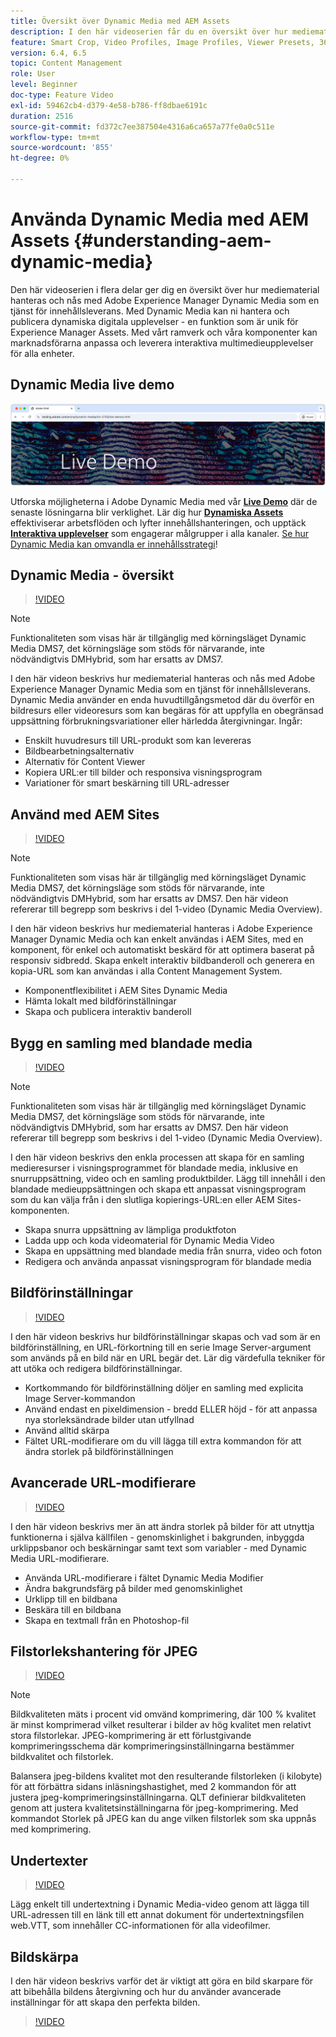 ```yaml
---
title: Översikt över Dynamic Media med AEM Assets
description: I den här videoserien får du en översikt över hur mediematerial hanteras och nås med Adobe Experience Manager Dynamic Media som en tjänst för innehållsleverans. Med Dynamic Media kan ni hantera och publicera dynamiska digitala upplevelser - en funktion som är unik för Experience Manager Assets. Med vårt ramverk och våra komponenter kan marknadsförarna anpassa och leverera interaktiva multimedieupplevelser för alla enheter.
feature: Smart Crop, Video Profiles, Image Profiles, Viewer Presets, 360 VR Video, Image Sets, Spin Sets
version: 6.4, 6.5
topic: Content Management
role: User
level: Beginner
doc-type: Feature Video
exl-id: 59462cb4-d379-4e58-b786-ff8dbae6191c
duration: 2516
source-git-commit: fd372c7ee387504e4316a6ca657a77fe0a0c511e
workflow-type: tm+mt
source-wordcount: '855'
ht-degree: 0%

---
```


# Använda Dynamic Media med AEM Assets {#understanding-aem-dynamic-media}

Den här videoserien i flera delar ger dig en översikt över hur mediematerial hanteras och nås med Adobe Experience Manager Dynamic Media som en tjänst för innehållsleverans. Med Dynamic Media kan ni hantera och publicera dynamiska digitala upplevelser - en funktion som är unik för Experience Manager Assets. Med vårt ramverk och våra komponenter kan marknadsförarna anpassa och leverera interaktiva multimedieupplevelser för alla enheter.

## Dynamic Media live demo

[![AEM Assets Dynamic Media - demo](./assets/overview/live-demo.png)](https://landing.adobe.com/en/na/dynamic-media/ctir-2755/live-demos.html)

Utforska möjligheterna i Adobe Dynamic Media med vår [**Live Demo**](https://landing.adobe.com/en/na/dynamic-media/ctir-2755/live-demos.html) där de senaste lösningarna blir verklighet. Lär dig hur [**Dynamiska Assets**](https://landing.adobe.com/en/na/dynamic-media/ctir-2755/dynamic-assets.html) effektiviserar arbetsflöden och lyfter innehållshanteringen, och upptäck [**Interaktiva upplevelser**](https://landing.adobe.com/en/na/dynamic-media/ctir-2755/interactive-experiences.html) som engagerar målgrupper i alla kanaler. [Se hur Dynamic Media kan omvandla er innehållsstrategi](https://landing.adobe.com/en/na/dynamic-media/ctir-2755/live-demos.html)!

## Dynamic Media - översikt

>[!VIDEO](https://video.tv.adobe.com/v/27144?quality=12&learn=on)

>[!NOTE]
>
>Funktionaliteten som visas här är tillgänglig med körningsläget Dynamic Media DMS7, det körningsläge som stöds för närvarande, inte nödvändigtvis DMHybrid, som har ersatts av DMS7.

I den här videon beskrivs hur mediematerial hanteras och nås med Adobe Experience Manager Dynamic Media som en tjänst för innehållsleverans. Dynamic Media använder en enda huvudtillgångsmetod där du överför en bildresurs eller videoresurs som kan begäras för att uppfylla en obegränsad uppsättning förbrukningsvariationer eller härledda återgivningar. Ingår:

* Enskilt huvudresurs till URL-produkt som kan levereras
* Bildbearbetningsalternativ
* Alternativ för Content Viewer
* Kopiera URL:er till bilder och responsiva visningsprogram
* Variationer för smart beskärning till URL-adresser

## Använd med AEM Sites

>[!VIDEO](https://video.tv.adobe.com/v/27145?quality=12&learn=on)

>[!NOTE]
>
>Funktionaliteten som visas här är tillgänglig med körningsläget Dynamic Media DMS7, det körningsläge som stöds för närvarande, inte nödvändigtvis DMHybrid, som har ersatts av DMS7. Den här videon refererar till begrepp som beskrivs i del 1-video (Dynamic Media Overview).

I den här videon beskrivs hur mediematerial hanteras i Adobe Experience Manager Dynamic Media och kan enkelt användas i AEM Sites, med en komponent, för enkel och automatiskt beskärd för att optimera baserat på responsiv sidbredd. Skapa enkelt interaktiv bildbanderoll och generera en kopia-URL som kan användas i alla Content Management System.

* Komponentflexibilitet i AEM Sites Dynamic Media
* Hämta lokalt med bildförinställningar
* Skapa och publicera interaktiv banderoll

## Bygg en samling med blandade media

>[!VIDEO](https://video.tv.adobe.com/v/27146?quality=12&learn=on)

>[!NOTE]
>
>Funktionaliteten som visas här är tillgänglig med körningsläget Dynamic Media DMS7, det körningsläge som stöds för närvarande, inte nödvändigtvis DMHybrid, som har ersatts av DMS7. Den här videon refererar till begrepp som beskrivs i del 1-video (Dynamic Media Overview).

I den här videon beskrivs den enkla processen att skapa för en samling medieresurser i visningsprogrammet för blandade media, inklusive en snurruppsättning, video och en samling produktbilder. Lägg till innehåll i den blandade medieuppsättningen och skapa ett anpassat visningsprogram som du kan välja från i den slutliga kopierings-URL:en eller AEM Sites-komponenten.

* Skapa snurra uppsättning av lämpliga produktfoton
* Ladda upp och koda videomaterial för Dynamic Media Video
* Skapa en uppsättning med blandade media från snurra, video och foton
* Redigera och använda anpassat visningsprogram för blandade media

## Bildförinställningar

>[!VIDEO](https://video.tv.adobe.com/v/27320?quality=12&learn=on)

I den här videon beskrivs hur bildförinställningar skapas och vad som är en bildförinställning, en URL-förkortning till en serie Image Server-argument som används på en bild när en URL begär det. Lär dig värdefulla tekniker för att utöka och redigera bildförinställningar.

* Kortkommando för bildförinställning döljer en samling med explicita Image Server-kommandon
* Använd endast en pixeldimension - bredd ELLER höjd - för att anpassa nya storleksändrade bilder utan utfyllnad
* Använd alltid skärpa
* Fältet URL-modifierare om du vill lägga till extra kommandon för att ändra storlek på bildförinställningen

## Avancerade URL-modifierare

>[!VIDEO](https://video.tv.adobe.com/v/27319?quality=12&learn=on)

I den här videon beskrivs mer än att ändra storlek på bilder för att utnyttja funktionerna i själva källfilen - genomskinlighet i bakgrunden, inbyggda urklippsbanor och beskärningar samt text som variabler - med Dynamic Media URL-modifierare.

* Använda URL-modifierare i fältet Dynamic Media Modifier
* Ändra bakgrundsfärg på bilder med genomskinlighet
* Urklipp till en bildbana
* Beskära till en bildbana
* Skapa en textmall från en Photoshop-fil

## Filstorlekshantering för JPEG

>[!VIDEO](https://video.tv.adobe.com/v/27404?quality=12&learn=on)


>[!NOTE]
>
>Bildkvaliteten mäts i procent vid omvänd komprimering, där 100 % kvalitet är minst komprimerad vilket resulterar i bilder av hög kvalitet men relativt stora filstorlekar. JPEG-komprimering är ett förlustgivande komprimeringsschema där komprimeringsinställningarna bestämmer bildkvalitet och filstorlek.

Balansera jpeg-bildens kvalitet mot den resulterande filstorleken (i kilobyte) för att förbättra sidans inläsningshastighet, med 2 kommandon för att justera jpeg-komprimeringsinställningarna. QLT definierar bildkvaliteten genom att justera kvalitetsinställningarna för jpeg-komprimering. Med kommandot Storlek på JPEG kan du ange vilken filstorlek som ska uppnås med komprimering.

## Undertexter

>[!VIDEO](https://video.tv.adobe.com/v/28074?quality=12&learn=on)

Lägg enkelt till undertextning i Dynamic Media-video genom att lägga till URL-adressen till en länk till ett annat dokument för undertextningsfilen web.VTT, som innehåller CC-informationen för alla videofilmer.

## Bildskärpa

I den här videon beskrivs varför det är viktigt att göra en bild skarpare för att bibehålla bildens återgivning och hur du använder avancerade inställningar för att skapa den perfekta bilden.

>[!VIDEO](https://demos-pub.assetsadobe.com/etc/dam/viewers/s7viewers/html5/VideoViewer.html?asset=%2Fcontent%2Fdam%2Fdm-public-facing-upgrade-portal-video%2F04_DynamicImagery_AdvancedSettings_071917_BH.mp4&amp;config=/etc/dam/presets/viewer/Video_social&amp;serverUrl=https%3A%2F%2Fadobedemo62-h.assetsadobe.com%2Fis%2Fimage%2F&amp;contenturl=%2F&amp;config2=/etc/dam/presets/analytics&amp;videoserverurl=https://gateway-na.assetsadobe.com/DMGateway/public/demoCo&amp;posterimage=/content/dam/dm-public-facing-upgrade-portal-video/04_DynamicImagery_AdvancedSettings_071917_BH.mp4)
